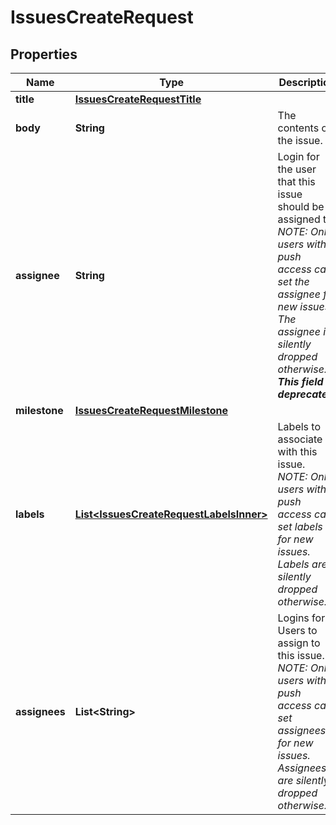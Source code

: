 

# IssuesCreateRequest


## Properties

| Name | Type | Description | Notes |
|------------ | ------------- | ------------- | -------------|
|**title** | [**IssuesCreateRequestTitle**](IssuesCreateRequestTitle.md) |  |  |
|**body** | **String** | The contents of the issue. |  [optional] |
|**assignee** | **String** | Login for the user that this issue should be assigned to. _NOTE: Only users with push access can set the assignee for new issues. The assignee is silently dropped otherwise. **This field is deprecated.**_ |  [optional] |
|**milestone** | [**IssuesCreateRequestMilestone**](IssuesCreateRequestMilestone.md) |  |  [optional] |
|**labels** | [**List&lt;IssuesCreateRequestLabelsInner&gt;**](IssuesCreateRequestLabelsInner.md) | Labels to associate with this issue. _NOTE: Only users with push access can set labels for new issues. Labels are silently dropped otherwise._ |  [optional] |
|**assignees** | **List&lt;String&gt;** | Logins for Users to assign to this issue. _NOTE: Only users with push access can set assignees for new issues. Assignees are silently dropped otherwise._ |  [optional] |



